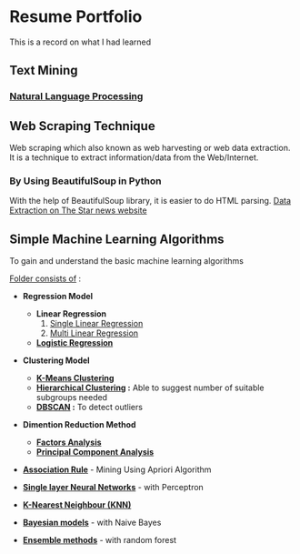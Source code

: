 # Resume Portfolio
This is a record on what I had learned

## Text Mining

### [Natural Language Processing]()

## Web Scraping Technique

Web scraping which also known as web harvesting or web data extraction. It is a technique to extract information/data from the Web/Internet.


### By Using BeautifulSoup in Python

With the help of BeautifulSoup library, it is easier to do HTML parsing. [Data Extraction on The Star news website](https://colab.research.google.com/github/yuki1412/self_learning/blob/master/Web_Scraping_using_BeautifulSoup.ipynb)

## Simple Machine Learning Algorithms
To gain and understand the basic machine learning algorithms

[Folder consists of](https://github.com/yuki1412/self_learning/tree/master/Basic%20Machine%20Learning%20Algorithms) :
* **Regression Model**
  * **Linear Regression**
    1. [Single Linear Regression](https://github.com/yuki1412/resume_portfolio/blob/master/Basic%20Machine%20Learning%20Algorithms/Linear_Regression(%20Single%20Linear%20Regression).ipynb)
    2. [Multi Linear Regression](https://github.com/yuki1412/resume_portfolio/blob/master/Basic%20Machine%20Learning%20Algorithms/Linear_Regression(Multi%20Linear%20Regression).ipynb)
  * **[Logistic Regression](https://github.com/yuki1412/resume_portfolio/blob/master/Basic%20Machine%20Learning%20Algorithms/Logistic_Regression.ipynb)**
 
* **Clustering Model**
  * **[K-Means Clustering](https://github.com/yuki1412/resume_portfolio/blob/master/Basic%20Machine%20Learning%20Algorithms/K-means_Clustering.ipynb)**
  * **[Hierarchical Clustering](https://github.com/yuki1412/resume_portfolio/blob/master/Basic%20Machine%20Learning%20Algorithms/Hierarchical%20Clustering.ipynb) :** Able to suggest number of suitable subgroups needed
  * **[DBSCAN](https://github.com/yuki1412/resume_portfolio/blob/master/Basic%20Machine%20Learning%20Algorithms/DBSCAN%20for%20outlier%20detection.ipynb) :** To detect outliers
  
* **Dimention Reduction Method** 
  * **[Factors Analysis](https://github.com/yuki1412/resume_portfolio/blob/master/Basic%20Machine%20Learning%20Algorithms/Factors%20Analysis.ipynb)**
  * **[Principal Component Analysis](https://github.com/yuki1412/resume_portfolio/blob/master/Basic%20Machine%20Learning%20Algorithms/Principal%20Component%20Analysis(PCA).ipynb)**
  
* [**Association Rule**](https://github.com/yuki1412/resume_portfolio/blob/master/Basic%20Machine%20Learning%20Algorithms/Association%20Rule%20Mining%20Using%20Apriori%20Algorithm.ipynb) - Mining Using Apriori Algorithm
* [**Single layer Neural Networks**](https://github.com/yuki1412/resume_portfolio/blob/master/Basic%20Machine%20Learning%20Algorithms/A%20Neural%20Network%20with%20a%20Perceptron.ipynb) - with Perceptron
* [**K-Nearest Neighbour (KNN)**](https://github.com/yuki1412/resume_portfolio/blob/master/Basic%20Machine%20Learning%20Algorithms/K-Nearest%20Neighbor%20(KNN).ipynb)

* [**Bayesian models**](https://github.com/yuki1412/resume_portfolio/blob/master/Basic%20Machine%20Learning%20Algorithms/Bayesian%20models%20with%20Naive%20Bayes.ipynb) - with Naive Bayes

* [**Ensemble methods**](https://github.com/yuki1412/resume_portfolio/blob/master/Basic%20Machine%20Learning%20Algorithms/Ensemble%20methods%20with%20random%20forest.ipynb) - with random forest

